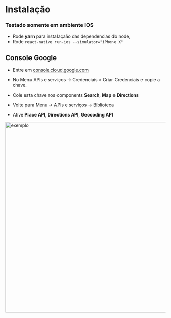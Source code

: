# Instalação

### Testado somente em ambiente IOS

- Rode **yarn** para instalaçaão das dependencias do node,
- Rode `react-native run-ios --simulator="iPhone X"`

## Console Google

- Entre em [console.cloud.google.com](https://console.cloud.google.com/)
- No Menu APIs e serviços -> Credenciais > Criar Credenciais e copie a chave.
- Cole esta chave nos components **Search**, **Map** e **Directions**

- Volte para Menu -> APIs e serviços -> Biblioteca
- Ative **Place API**, **Directions API**, **Geocoding API**

<img src="example.gif" alt="exemplo" height="600" />

